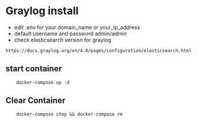# Graylog install
- edit .env for your domain_name or your_ip_address
- default username and password admin/admin
- check elasticsearch version for graylog 
```
https://docs.graylog.org/en/4.0/pages/configuration/elasticsearch.html
```
## start container
```shell
    docker-compose up -d
```
## Clear Container 
```shell
    docker-compose stop && docker-compose rm
```